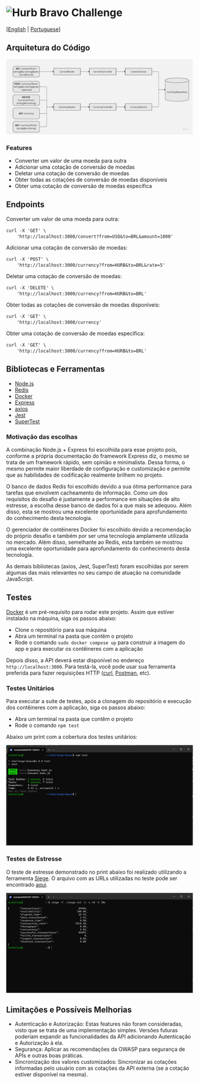 # <img src="https://avatars1.githubusercontent.com/u/7063040?v=4&s=200.jpg" alt="Hurb" width="24" /> Bravo Challenge

[[English](README.md) | [Portuguese](README.pt.md)]

## Arquitetura do Código

<p align="center">
    <img src="README_assets/app-architecture.jpg" alt="Arquitetura do Código" />
</p>

### Features

- Converter um valor de uma moeda para outra
- Adicionar uma cotação de conversão de moedas
- Deletar uma cotação de conversão de moedas
- Obter todas as cotações de conversão de moedas disponíveis
- Obter uma cotação de conversão de moedas específica

## Endpoints

Converter um valor de uma moeda para outra:
<pre><code>curl -X 'GET' \
    'http://localhost:3000/convert?from=USD&to=BRL&amount=1000'
</code></pre>

Adicionar uma cotação de conversão de moedas:
<pre><code>curl -X 'POST' \
    'http://localhost:3000/currency?from=HURB&to=BRL&rate=5'
</code></pre>

Deletar uma cotação de conversão de moedas:
<pre><code>curl -X 'DELETE' \
    'http://localhost:3000/currency?from=HURB&to=BRL'
</code></pre>

Obter todas as cotações de conversão de moedas disponíveis:
<pre><code>curl -X 'GET' \
    'http://localhost:3000/currency'
</code></pre>

Obter uma cotação de conversão de moedas específica:
<pre><code>curl -X 'GET' \
    'http://localhost:3000/currency?from=HURB&to=BRL'
</code></pre>

## Bibliotecas e Ferramentas

- [Node.js](https://nodejs.org/en/)
- [Redis](https://redis.io/)
- [Docker](https://www.docker.com/)
- [Express](https://expressjs.com/)
- [axios](https://www.npmjs.com/package/axios)
- [Jest](https://jestjs.io/)
- [SuperTest](https://www.npmjs.com/package/supertest)

### Motivação das escolhas

A combinação Node.js + Express foi escolhida para esse projeto pois, conforme a própria documentação do framework Express diz, o mesmo se trata de um framework rápido, sem opinião e minimalista. Dessa forma, o mesmo permite maior liberdade de configuração e customização e permite que as habilidades de codificação realmente brilhem no projeto.

O banco de dados Redis foi escolhido devido a sua ótima performance para tarefas que envolvem cacheamento de informação. Como um dos requisitos do desafio é justamente a performance em situações de alto estresse, a escolha desse banco de dados foi a que mais se adequou. Além disso, esta se mostrou uma excelente oportunidade para aprofundamento do conhecimento desta tecnologia.

O gerenciador de contêineres Docker foi escolhido devido a recomendação do próprio desafio e também por ser uma tecnologia amplamente utilizada no mercado. Além disso, semelhante ao Redis, esta também se mostrou uma excelente oportunidade para aprofundamento do conhecimento desta tecnologia.

As demais bibliotecas (axios, Jest, SuperTest) foram escolhidas por serem algumas das mais relevantes no seu campo de atuação na comunidade JavaScript.

## Testes

[Docker](https://www.docker.com/) é um pré-requisito para rodar este projeto. Assim que estiver instalado na máquina, siga os passos abaixo:

- Clone o repositório para sua máquina
- Abra um terminal na pasta que contêm o projeto
- Rode o comando `sudo docker compose up` para construir a imagem do app e para executar os contêineres com a aplicação

Depois disso, a API deverá estar disponível no endereço `http://localhost:3000`. Para testá-la, você pode usar sua ferramenta preferida para fazer requisições HTTP ([curl](https://curl.se/), [Postman](https://www.postman.com/), etc).

### Testes Unitários

Para executar a suite de testes, após a clonagem do repositório e execução dos contêineres com a aplicação, siga os passos abaixo:

- Abra um terminal na pasta que contêm o projeto
- Rode o comando `npm test`

Abaixo um print com a cobertura dos testes unitários:
<p align="center">
    <img src="README_assets/tests.png" alt="Cobertura de Testes Unitários" />
</p>

### Testes de Estresse

O teste de estresse demonstrado no print abaixo foi realizado utilizando a ferramenta [Siege](https://www.joedog.org/siege-home/). O arquivo com as URLs utilizadas no teste pode ser encontrado <a href="README_assets/siege.txt">aqui</a>.
<p align="center">
    <img src="README_assets/siege.png" alt="Teste de Estresse" />
</p>

## Limitações e Possíveis Melhorias

- Autenticação e Autorização: Estas features não foram consideradas, visto que se trata de uma implementação simples. Versões futuras poderiam expandir as funcionalidades da API adicionando Autenticação e Autorização à ela.
- Segurança: Aplicar as recomendações da OWASP para segurança de APIs e outras boas práticas.
- Sincronização dos valores customizados: Sincronizar as cotações informadas pelo usuário com as cotações da API externa (se a cotação estiver disponível na mesma).